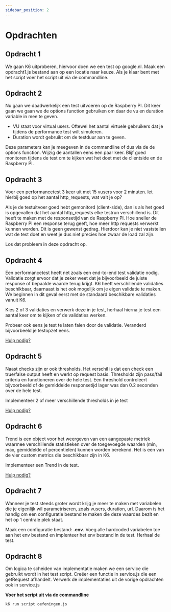 ```yaml
---
sidebar_position: 2
---
```


# Opdrachten

## Opdracht 1
We gaan K6 uitproberen, hiervoor doen we een test op google.nl. Maak een opdracht1.js bestand aan op een locatie naar keuze. Als je klaar bent met het script voer het script uit via de commandline.

## Opdracht 2
Nu gaan we daadwerkelijk een test uitvoeren op de Raspberry PI. Dit keer gaan we gaan we de options function gebruiken om daar de vu en duration variable in mee te geven. 
- VU staat voor virtual users. Oftewel het aantal virtuele gebruikers dat je tijdens de performance test wilt simuleren.
- Duration wordt gebruikt om de testduur aan te geven.

Deze parameters kan je meegeven in de commandline of dus via de de options function. Wijzig de aantallen eens een paar keer. Blijf goed monitoren tijdens de test om te kijken wat het doet met de clientside en de Raspberry PI.

## Opdracht 3
Voer een performancetest 3 keer uit met 15 vusers voor 2 minuten. let hierbij goed op het aantal http_requests, wat valt je op?

Als je de testuitvoer goed hebt gemonitord (client-side), dan is als het goed is opgevallen dat het aantal http_requests elke testrun verschillend is. Dit heeft te maken met de responsetijd van de Raspberry PI. Hoe sneller de Raspberry PI een response terug geeft, hoe meer http requests verwerkt kunnen worden. Dit is geen gewenst gedrag. Hierdoor kan je niet vaststellen wat de test doet en weet je dus niet precies hoe zwaar de load zal zijn.

Los dat probleem in deze opdracht op.

## Opdracht 4
Een performancetest heeft net zoals een end-to-end test validatie nodig. Validatie zorgt ervoor dat je zeker weet dat je bijvoorbeeld de juiste response of bepaalde waarde terug krijgt. K6 heeft verschillende validaties beschikbaar, daarnaast is het ook mogelijk om je eigen validatie te maken. We beginnen in dit geval eerst met de standaard beschikbare validaties vanuit K6.


Kies 2 of 3 validaties en verwerk deze in je test, herhaal hierna je test een aantal keer om te kijken of de validaties werken.

Probeer ook eens je test te laten falen door de validatie. Veranderd bijvoorbeeld je testopzet eens.

[Hulp nodig?](https://k6.io/docs/using-k6/checks)

## Opdracht 5
Naast checks zijn er ook thresholds. Het verschil is dat een check een true/false output heeft en werkt op request basis. Thresholds zijn pass/fail criteria en functioneren over de hele test. Een threshold controleert bijvoorbeeld of de gemiddelde responsetijd lager was dan 0.2 seconden over de hele test.

Implementeer 2 of meer verschillende thresholds in je test

[Hulp nodig?](https://k6.io/docs/using-k6/thresholds)

## Opdracht 6
Trend is een object voor het weergeven van een aangepaste metriek waarmee verschillende statistieken over de toegevoegde waarden (min, max, gemiddelde of percentielen) kunnen worden berekend. Het is een van de vier custom metrics die beschikbaar zijn in K6.

Implementeer een Trend in de test.

[Hulp nodig?](https://k6.io/docs/javascript-api/k6-metrics/trend)

## Opdracht 7
Wanneer je test steeds groter wordt krijg je meer te maken met variabelen die je eigenlijk wil parametriseren, zoals vusers, duration, url. Daarom is het handig om een configuratie bestand te maken die deze waardes bezit en het op 1 centrale plek staat.

Maak een configuratie bestand: <b>.env</b>. Voeg alle hardcoded variabelen toe aan het env bestand en implenteer het env bestand in de test. Herhaal de test.

## Opdracht 8
Om logica te scheiden van implementatie maken we een service die gebruikt wordt in het test script. Creëer een functie in service.js die een getRequest afhandelt. Verwerk de implementaties uit de vorige opdrachten ook in service.js

<b>Voer het script uit via de commandline</b>

```bash
k6 run script oefeningen.js
```

